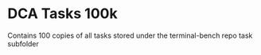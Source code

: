 # DCA Tasks 100k
Contains 100 copies of all tasks stored under the terminal-bench repo task subfolder
